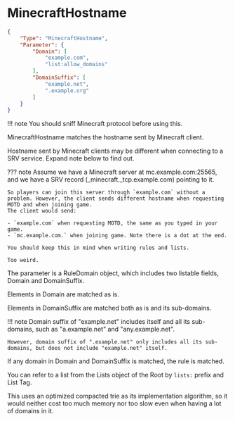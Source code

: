# MinecraftHostname

```json
{
    "Type": "MinecraftHostname",
    "Parameter": {
        "Domain": [
            "example.com",
            "list:allow_domains"
        ],
        "DomainSuffix": [
            "example.net",
            ".example.org"
        ]
    }
}
```

!!! note
    You should sniff Minecraft protocol before using this.

MinecraftHostname matches the hostname sent by Minecraft client.

Hostname sent by Minecraft clients may be different when connecting to a SRV service. Expand note below to find out.

??? note
    Assume we have a Minecraft server at mc.example.com:25565, and we have a SRV record (_minecraft._tcp.example.com) pointing to it.

    So players can join this server through `example.com` without a problem. However, the client sends different hostname when requesting MOTD and when joining game.
    The client would send:

    - `example.com` when requesting MOTD, the same as you typed in your game.
    - `mc.example.com.` when joining game. Note there is a dot at the end.

    You should keep this in mind when writing rules and lists.

    Too weird.

The parameter is a RuleDomain object, which includes two listable fields, Domain and DomainSuffix.

Elements in Domain are matched as is.

Elements in DomainSuffix are matched both as is and its sub-domains.

!!! note
    Domain suffix of "example.net" includes itself and all its sub-domains, such as "a.example.net" and "any.example.net".

    However, domain suffix of ".example.net" only includes all its sub-domains, but does not include "example.net" itself.

If any domain in Domain and DomainSuffix is matched, the rule is matched.

You can refer to a list from the Lists object of the Root by `lists:` prefix and List Tag.

This uses an optimized compacted trie as its implementation algorithm, so it would neither cost too much memory nor too slow even when having a lot of domains in it.
